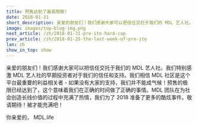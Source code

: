 ```yaml
---
title: 预售达到了最高限额!
date: 2018-01-31
short_description: 亲爱的朋友们！我们感谢大家可以把信任交托于我们的 MDL 艺人社。我们特别感激 MDL 艺人社的早期投资者对于我们的信任和支持。
image: images/top-blog-img.png
next_article: /zh/2018-01-31-pre-ito-hard-cap
prev_article: /zh/2018-01-25-the-last-week-of-pre-ito
lan: zh
show_in_top: show
---
```


亲爱的朋友们！我们感谢大家可以把信任交托于我们的 MDL 艺人社。我们特别感激 MDL 艺人社的早期投资者对于我们的信任和支持。我们相信 MDL 社区是这个平台最重要的利益相关者 - 如果没有大家的支持，我们并不能成气候！预售的极限已经达到了，这个意味着我们在正确的时间做了正确的事情。MDL 团队在为社会创造长线价值的过程中充满了热情，我们为了 2018 准备了更多的酷炫事件。敬请期待！被才能充满吧！

你亲爱的， MDL.life
